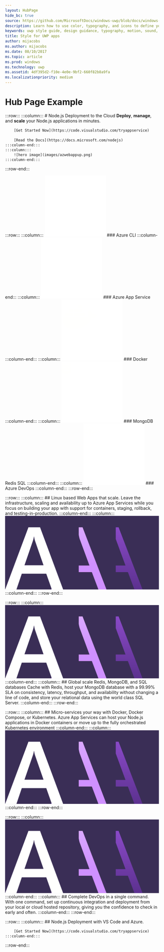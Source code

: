 ```yaml
---
layout: HubPage
hide_bc: true
source: https://github.com/MicrosoftDocs/windows-uwp/blob/docs/windows-apps-src/design/style/index.md
description: Learn how to use color, typography, and icons to define your UWP app’s personality with the UWP style guide.
keywords: uwp style guide, design guidance, typography, motion, sound, motion, app development
title: Style for UWP apps
author: mijacobs
ms.author: mijacobs
ms.date: 08/10/2017
ms.topic: article
ms.prod: windows
ms.technology: uwp
ms.assetid: 4df395d2-f10e-4e0e-9bf2-660f82b8a9fa
ms.localizationpriority: medium
---
```

# Hub Page Example

:::row:::
    :::column:::
        # Node.js Deployment to the Cloud
        **Deploy**, **manage**, and **scale** your Node.js applications in minutes.

        [Get Started Now](https://code.visualstudio.com/tryappservice)

        [Read the Docs](https://docs.microsoft.com/nodejs)
    :::column-end:::
    :::column:::
        ![hero image](images/azwebappup.png)
    :::column-end:::
:::row-end:::

:::row:::
    :::column:::
        ![hero image](images/terminal.svg)
        ### Azure CLI
    :::column-end:::
    :::column:::
        ![hero image](images/browser.svg)
        ### Azure App Service
    :::column-end:::
    :::column:::
        ![hero image](images/docker.svg)
        ### Docker
    :::column-end:::
    :::column:::
        ![hero image](images/database.svg)
        ### MongoDB Redis SQL
    :::column-end:::
    :::column:::
        ![hero image](images/cloud-upload.svg)
        ### Azure DevOps
    :::column-end:::
:::row-end:::

:::row:::
    :::column:::
        ## Linux based Web Apps that scale.
        Leave the infrastructure, scaling and availability up to Azure App Services while you focus on building your app with support for containers, staging, rollback, and testing-in-production.
    :::column-end:::
    :::column:::
        ![hero image](images/header-typography.svg)
    :::column-end:::
:::row-end:::

:::row:::
    :::column:::
        ![hero image](images/header-typography.svg)
    :::column-end:::
    :::column:::
        ## Global scale Redis, MongoDB, and SQL databases
        Cache with Redis, host your MongoDB database with a 99.99% SLA on consistency, latency, throughput, and availability without changing a line of code, and store your relational data using the world class SQL Server. 
    :::column-end:::
:::row-end:::

:::row:::
    :::column:::
        ## Micro-services your way with Docker, Docker Compose, or Kubernetes.
        Azure App Services can host your Node.js applications in Docker containers or move up to the fully orchestrated Kubernetes environment
    :::column-end:::
    :::column:::
        ![hero image](images/header-typography.svg)
    :::column-end:::
:::row-end:::

:::row:::
    :::column:::
        ![hero image](images/header-typography.svg)
    :::column-end:::
    :::column:::
        ## Complete DevOps in a single command.
        With one command, set up continuous integration and deployment from your local or cloud hosted repository, giving you the confidence to check in early and often.
    :::column-end:::
:::row-end:::

:::row:::
    :::column:::
        ## Node.js Deployment with VS Code and Azure.

        [Get Started Now](https://code.visualstudio.com/tryappservice)
    :::column-end:::
:::row-end:::